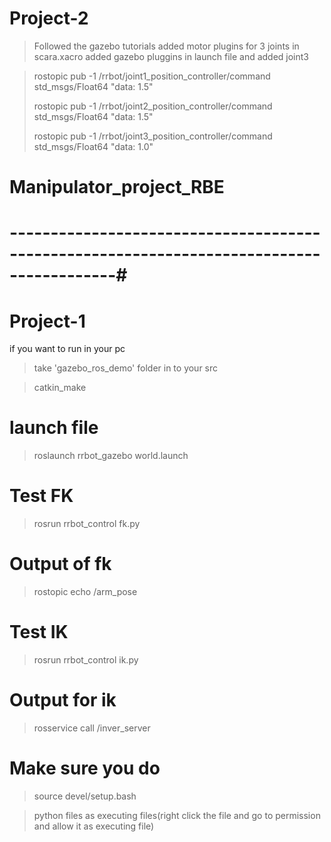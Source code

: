 # Project-2

> Followed the gazebo tutorials
> added motor plugins for 3 joints in scara.xacro
> added gazebo pluggins in launch file and added joint3

> rostopic pub -1 /rrbot/joint1_position_controller/command std_msgs/Float64 "data: 1.5"
> 
> rostopic pub -1 /rrbot/joint2_position_controller/command std_msgs/Float64 "data: 1.5"
> 
> rostopic pub -1 /rrbot/joint3_position_controller/command std_msgs/Float64 "data: 1.0"




# Manipulator_project_RBE

# -----------------------------------------------------------------------------------------#
# Project-1

if you want to run in your pc

 > take 'gazebo_ros_demo' folder in to your src

 > catkin_make

# launch file

> roslaunch rrbot_gazebo world.launch

# Test FK

> rosrun rrbot_control fk.py

# Output of fk 
> rostopic echo /arm_pose 

# Test IK

>rosrun rrbot_control ik.py

# Output for ik

> rosservice call /inver_server 

# Make sure you do
> source devel/setup.bash

> python files as executing files(right click the file and go to permission and allow it as executing file)

